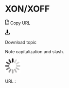 # XON/XOFF

![Copy URL](media/xon-xoff/Copy.png)
Copy URL

![Download](media/xon-xoff/Download.png)

Download topic

Note capitalization and slash. 

![In progress](media/xon-xoff/activity-large.gif)

URL :
